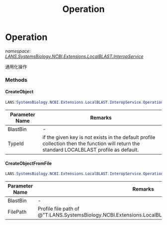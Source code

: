 ﻿---
title: Operation
---

# Operation
_namespace: [LANS.SystemsBiology.NCBI.Extensions.LocalBLAST.InteropService](N-LANS.SystemsBiology.NCBI.Extensions.LocalBLAST.InteropService.html)_

通用化操作

### Methods

#### CreateObject
```csharp
LANS.SystemsBiology.NCBI.Extensions.LocalBLAST.InteropService.Operation.CreateObject(System.String,System.String)
```


|Parameter Name|Remarks|
|--------------|-------|
|BlastBin|-|
|TypeId|if the given key is not exists in the default profile collection then the function will return the standard LOCALBLAST profile as default.|


#### CreateObjectFromFile
```csharp
LANS.SystemsBiology.NCBI.Extensions.LocalBLAST.InteropService.Operation.CreateObjectFromFile(System.String,System.String)
```


|Parameter Name|Remarks|
|--------------|-------|
|BlastBin|-|
|FilePath|Profile file path of @"T:LANS.SystemsBiology.NCBI.Extensions.LocalBLAST.InteropService.ProgramProfiles"|






